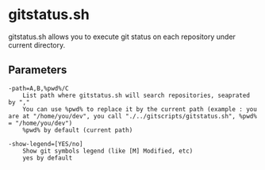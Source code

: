 gitstatus.sh
============

gitstatus.sh allows you to execute git status on each repository under current directory.

Parameters
----------
```
-path=A,B,%pwd%/C
    List path where gitstatus.sh will search repositories, seaprated by ","
    You can use %pwd% to replace it by the current path (example : you are at "/home/you/dev", you call "./../gitscripts/gitstatus.sh", %pwd% = "/home/you/dev")
    %pwd% by default (current path)

-show-legend=[YES/no]
    Show git symbols legend (like [M] Modified, etc)
    yes by default
```
